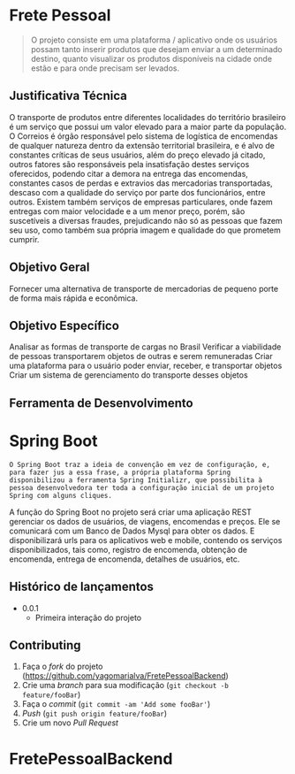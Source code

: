 # Frete Pessoal

> O projeto consiste em uma plataforma / aplicativo onde os usuários possam tanto inserir produtos que desejam enviar a um determinado destino, quanto visualizar os produtos disponíveis na cidade onde estão e para onde precisam ser levados.

## Justificativa Técnica

O transporte de produtos entre diferentes localidades do território brasileiro é um serviço que possui um valor elevado para a maior parte da população. O Correios é órgão responsável pelo sistema de logística de encomendas de qualquer natureza dentro da extensão territorial brasileira, e é alvo de constantes críticas de seus usuários, além do preço elevado já citado, outros fatores são responsáveis pela insatisfação destes serviços oferecidos, podendo citar a demora na entrega das encomendas, constantes casos de perdas e extravios das mercadorias transportadas, descaso com a qualidade do serviço por parte dos funcionários, entre outros. Existem também serviços de empresas particulares, onde fazem entregas com maior velocidade e a um menor preço, porém, são suscetíveis a diversas fraudes, prejudicando não só as pessoas que fazem seu uso, como também sua própria imagem e qualidade do que prometem cumprir.

## Objetivo Geral

Fornecer uma alternativa de transporte de mercadorias de pequeno porte de forma mais rápida e econômica.

## Objetivo Específico

Analisar as formas de transporte de cargas no Brasil
Verificar a viabilidade de pessoas transportarem objetos de outras e serem remuneradas
Criar uma plataforma para o usuário poder enviar, receber, e transportar objetos
Criar um sistema de gerenciamento do transporte desses objetos

## Ferramenta de Desenvolvimento

# Spring Boot

    O Spring Boot traz a ideia de convenção em vez de configuração, e, para fazer jus a essa frase, a própria plataforma Spring disponibilizou a ferramenta Spring Initializr, que possibilita à pessoa desenvolvedora ter toda a configuração inicial de um projeto Spring com alguns cliques.
A função do Spring Boot no projeto será criar uma aplicação REST gerenciar os dados de usuários, de viagens, encomendas e preços. Ele se comunicará com um Banco de Dados Mysql para obter os dados. E disponibilizará urls para os aplicativos web e mobile, contendo os serviços disponibilizados, tais como, registro de encomenda, obtenção de encomenda, entrega de encomenda, detalhes de usuários, etc.

## Histórico de lançamentos

* 0.0.1
  * Primeira interação do projeto

## Contributing

1. Faça o _fork_ do projeto (<https://github.com/yagomarialva/FretePessoalBackend>)
2. Crie uma _branch_ para sua modificação (`git checkout -b feature/fooBar`)
3. Faça o _commit_ (`git commit -am 'Add some fooBar'`)
4. _Push_ (`git push origin feature/fooBar`)
5. Crie um novo _Pull Request_
# FretePessoalBackend
